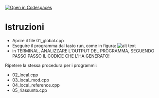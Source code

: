[![Open in Codespaces](https://classroom.github.com/assets/launch-codespace-2972f46106e565e64193e422d61a12cf1da4916b45550586e14ef0a7c637dd04.svg)](https://classroom.github.com/open-in-codespaces?assignment_repo_id=16574923)
# Istruzioni
- Aprire il file 01_global.cpp
- Eseguire il programma dal tasto run, come in figura:
![alt text](_doc_/run.png)
- in TERMINAL, ANALIZZARE L'OUTPUT DEL PROGRAMMA, SEGUENDO PASSO PASSO IL CODICE CHE L'HA GENERATO!

Ripetere la stessa procedura per i programmi: 
   - 02_local.cpp
   - 03_local_mod.cpp
   - 04_local_reference.cpp
   - 05_riassunto.cpp
